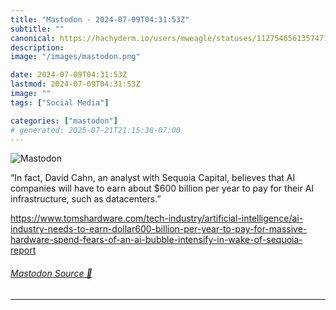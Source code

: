 ```yaml
---
title: "Mastodon - 2024-07-09T04:31:53Z"
subtitle: ""
canonical: https://hachyderm.io/users/mweagle/statuses/112754656135747101
description:
image: "/images/mastodon.png"

date: 2024-07-09T04:31:53Z
lastmod: 2024-07-09T04:31:53Z
image: ""
tags: ["Social Media"]

categories: ["mastodon"]
# generated: 2025-07-21T21:15:38-07:00
---
```

![Mastodon](/images/mastodon.png)

<p>“In fact, David Cahn, an analyst with Sequoia Capital, believes that AI companies will have to earn about $600 billion per year to pay for their AI infrastructure, such as datacenters.”</p><p><a href="https://www.tomshardware.com/tech-industry/artificial-intelligence/ai-industry-needs-to-earn-dollar600-billion-per-year-to-pay-for-massive-hardware-spend-fears-of-an-ai-bubble-intensify-in-wake-of-sequoia-report" target="_blank" rel="nofollow noopener noreferrer" translate="no"><span class="invisible">https://www.</span><span class="ellipsis">tomshardware.com/tech-industry</span><span class="invisible">/artificial-intelligence/ai-industry-needs-to-earn-dollar600-billion-per-year-to-pay-for-massive-hardware-spend-fears-of-an-ai-bubble-intensify-in-wake-of-sequoia-report</span></a></p>


###### [Mastodon Source 🐘](https://hachyderm.io/@mweagle/112754656135747101)

___
